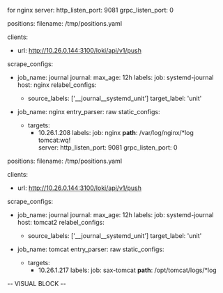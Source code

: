 
for nginx
server:
  http_listen_port: 9081
  grpc_listen_port: 0

positions:
  filename: /tmp/positions.yaml

clients:
  - url: http://10.26.0.144:3100/loki/api/v1/push

scrape_configs:
  - job_name: journal
    journal:
      max_age: 12h
      labels:
        job: systemd-journal
        host: nginx
    relabel_configs:
      - source_labels: ['__journal__systemd_unit']
        target_label: 'unit'

  - job_name: nginx
    entry_parser: raw
    static_configs:
    - targets:
        - 10.26.1.208
      labels:
        job: nginx
        __path__: /var/log/nginx/*log
 tomcat:wq!       
server:
  http_listen_port: 9081
  grpc_listen_port: 0

positions:
  filename: /tmp/positions.yaml

clients:
  - url: http://10.26.0.144:3100/loki/api/v1/push

scrape_configs:
  - job_name: journal
    journal:
      max_age: 12h
      labels:
        job: systemd-journal
        host: tomcat2
    relabel_configs:
      - source_labels: ['__journal__systemd_unit']
        target_label: 'unit'

  - job_name: tomcat
    entry_parser: raw
    static_configs:
    - targets:
        - 10.26.1.217
      labels:
        job: sax-tomcat
        __path__: /opt/tomcat/logs/*log

-- VISUAL BLOCK --
